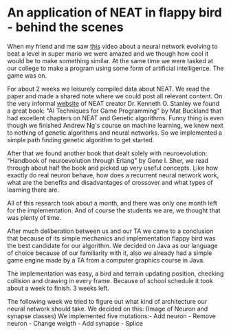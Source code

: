# An application of NEAT in flappy bird - behind the scenes 
 
When my friend and me saw [this](https://www.youtube.com/watch?v=qv6UVOQ0F44) video about a neural network evolving to beat a level in super mario we were amazed and we though how cool it would be to make something similar. At the same time we were tasked at our college to make a program using some form of artificial intelligence. The game was on. 
 
For about 2 weeks we leisurely compiled data about NEAT. We read the paper and made a shared note where we could post all relevant content. On the very informal [website](https://www.cs.ucf.edu/~kstanley/neat.html) of NEAT creator Dr. Kenneth O. Stanley we found a great book: "AI Techniques for Game Programming" by Mat Buckland that had excellent chapters on NEAT and Genetic algorithms. Funny thing is even though we finished Andrew Ng's course on machine learning, we knew next to nothing of genetic algorithms and neural networks. So we implemented a simple path finding genetic algorithm to get started.  
 
After that we found another book that dealt solely with neuroevolution: "Handbook of neuroevolution through Erlang" by Gene I. Sher, we read through about half the book and picked up very useful concepts. Like how exactly do real neuron behave, how does a recurrent neural network work, what are the benefits and disadvantages of crossover and what types of learning there are.  
 
All of this research took about a month, and there was only one month left for the implementation. And of course the students we are, we thought that was plenty of time.  
 
After much deliberation between us and our TA we came to a conclusion that because of its simple mechanics and implementation flappy bird was the best candidate for our algorithm. We decided on Java as our language of choice because of our familiarity with it, also we already had a simple game engine made by a TA from a computer graphics course in Java.  
 
The implementation was easy, a bird and terrain updating position, checking collision and drawing in every frame. Because of school schedule it took about a week to finish. 3 weeks left.

The following week we tried to figure out what kind of architecture our neural network should take. We decided on this: (Image of Neuron and synapse classes)
We implemented five mutations:- Add neuron
                              - Remove neuron
                              - Change weigth
                              - Add synapse
                              - Splice

